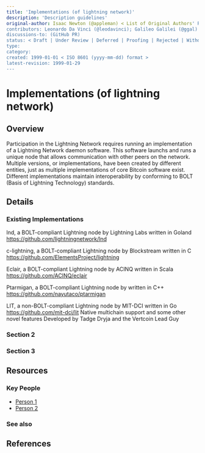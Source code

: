 ```yaml
---
title: 'Implementations (of lightning network)'
description: 'Description guidelines'
original-author: Isaac Newton (@appleman) < List of Original Authors' Real Name and Github; email address optional >
contributors: Leonardo Da Vinci (@leodavinci); Galileo Galilei (@ggal) < List of contributors -- Real Name + Github; email optional >
discussions-to: (GitHub PR)
status: < Draft | Under Review | Deferred | Proofing | Rejected | Withdrawn | Accepted | Superseded>
type:
category:
created: 1999-01-01 < ISO 8601 (yyyy-mm-dd) format >
latest-revision: 1999-01-29
---
```


# Implementations \(of lightning network\)

<!-- Use the same title outlined above -->

## Overview

<!--

"If you can't explain it simply, you don't understand it well enough." A couple sentences of non-technical, simple jargon.

(~240 characters)

-->
Participation in the Lightning Network requires running an implementation of a Lightning Network daemon software. This software launchs and runs a unique node that allows communication with other peers on the network. Multiple versions, or implementations, have been created by different entities, just as multiple implementations of core Bitcoin software exist. Different implementations maintain interoperability by conforming to BOLT (Basis of Lightning Technology) standards. 


## Details

<!--
Use this space to explain the protocol, concept, or project. This might include sections such as: Functionality, Features, or Requirements.

Use bullet points, diagrams, code snippets (you can use markdown), etc.

Each section should be >300 words -- and try to keep the article under 5 sections. For extended discussion, link to resources or create another page.

-->

### Existing Implementations

lnd, a BOLT-compliant Lightning node by Lightning Labs written in Goland
https://github.com/lightningnetwork/lnd

c-lightning, a BOLT-compliant Lightning node by Blockstream written in C
https://github.com/ElementsProject/lightning

Eclair, a BOLT-compliant Lightning node by ACINQ written in Scala
https://github.com/ACINQ/eclair

Ptarmigan, a BOLT-compliant Lightning node by written in C++
https://github.com/nayutaco/ptarmigan

LIT, a non-BOLT-compliant Lightning node by MIT-DCI written in Go
https://github.com/mit-dci/lit
Native multichain support and some other novel features
Developed by Tadge Dryja and the Vertcoin Lead Guy


### Section 2

### Section 3

## Resources

### Key People

<!-- List individuals that are integral to the project / feature / have helped in development. References to this section can be made in the earlier section of the post.

e.x. Satashi Nakomoto or Vitalik Buterin

-->

* [Person 1]()
* [Person 2]()

### See also
<!--

Add any external links in this section (that were not explicitly referenced in the content above).

e.x. Documentation sites, forums, publications

-->
## References

<!--

Cite all resources used in this section.

[See Wikipedia's citation guide.](https://en.wikipedia.org/wiki/Wikipedia:Citing_sources)

Our citation guide is a WIP.

-->
